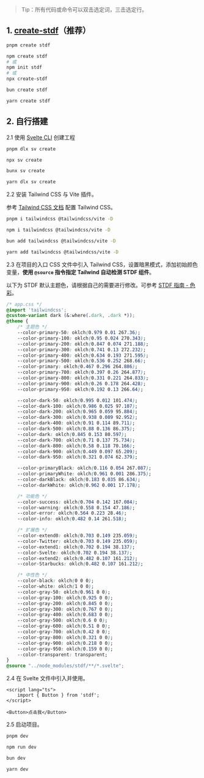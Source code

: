 
> Tip：所有代码或命令可以双击选定词，三击选定行。

## 1. [create-stdf](https://www.npmjs.com/package/create-stdf)（推荐）

<!-- :::code-groups -->
<!-- pnpm -->
```sh
pnpm create stdf
```
<!-- :: -->
<!-- npm -->
```sh
npm create stdf
# 或
npm init stdf
# 或
npx create-stdf
```
<!-- :: -->
<!-- bun -->
```sh
bun create stdf
```
<!-- :: -->
<!-- yarn -->
```sh
yarn create stdf
```
<!-- ::: -->

## 2. 自行搭建

2.1 使用 [Svelte CLI](https://svelte.dev/docs/cli/sv-create) 创建工程

<!-- :::code-groups -->
<!-- pnpm -->
```sh
pnpm dlx sv create
```
<!-- :: -->
<!-- npm -->
```sh
npx sv create
```
<!-- :: -->
<!-- bun -->
```sh
bunx sv create
```
<!-- :: -->
<!-- yarn -->
```sh
yarn dlx sv create
```
<!-- ::: -->

2.2 安装 Tailwind CSS 与 Vite 插件。

参考 [Tailwind CSS 文档](https://tailwindcss.com/docs/guides/vite#svelte) 配置 Tailwind CSS。

<!-- :::code-groups -->
<!-- pnpm -->
```sh
pnpm i tailwindcss @tailwindcss/vite -D
```
<!-- :: -->
<!-- npm -->
```sh
npm i tailwindcss @tailwindcss/vite -D
```
<!-- :: -->
<!-- bun -->
```sh
bun add tailwindcss @tailwindcss/vite -D
```
<!-- :: -->
<!-- yarn -->
```sh
yarn add tailwindcss @tailwindcss/vite -D
```
<!-- ::: -->

2.3 在项目的入口 CSS 文件中引入 Tailwind CSS，设置暗黑模式，添加初始颜色变量，**使用 `@source` 指令指定 Tailwind 自动检测 STDF 组件**。

以下为 STDF 默认主题色，请根据自己的需要进行修改。可参考 [STDF 指南 - 色彩](/guide/color)。

```css
/* app.css */
@import 'tailwindcss';
@custom-variant dark (&:where(.dark, .dark *));
@theme {
	/* 主题色 */
	--color-primary-50: oklch(0.979 0.01 267.36);
	--color-primary-100: oklch(0.95 0.024 270.343);
	--color-primary-200: oklch(0.847 0.074 271.188);
	--color-primary-300: oklch(0.741 0.13 272.232);
	--color-primary-400: oklch(0.634 0.193 271.595);
	--color-primary-500: oklch(0.536 0.252 268.66);
	--color-primary: oklch(0.467 0.296 264.886);
	--color-primary-700: oklch(0.397 0.26 264.877);
	--color-primary-800: oklch(0.331 0.221 264.833);
	--color-primary-900: oklch(0.26 0.178 264.428);
	--color-primary-950: oklch(0.192 0.13 266.64);

	--color-dark-50: oklch(0.995 0.012 101.474);
	--color-dark-100: oklch(0.986 0.025 97.107);
	--color-dark-200: oklch(0.965 0.059 95.884);
	--color-dark-300: oklch(0.938 0.089 92.952);
	--color-dark-400: oklch(0.91 0.114 89.711);
	--color-dark-500: oklch(0.88 0.136 86.375);
	--color-dark: oklch(0.845 0.153 80.597);
	--color-dark-700: oklch(0.71 0.137 75.734);
	--color-dark-800: oklch(0.58 0.118 70.166);
	--color-dark-900: oklch(0.449 0.097 65.209);
	--color-dark-950: oklch(0.321 0.074 62.379);

	--color-primaryBlack: oklch(0.116 0.054 267.087);
	--color-primaryWhite: oklch(0.961 0.001 286.375);
	--color-darkBlack: oklch(0.183 0.035 86.634);
	--color-darkWhite: oklch(0.962 0.001 17.178);

	/* 功能色 */
	--color-success: oklch(0.704 0.142 167.084);
	--color-warning: oklch(0.558 0.154 47.186);
	--color-error: oklch(0.564 0.223 28.46);
	--color-info: oklch(0.482 0.14 261.518);

	/* 扩展色 */
	--color-extend0: oklch(0.703 0.149 235.059);
	--color-Twitter: oklch(0.703 0.149 235.059);
	--color-extend1: oklch(0.702 0.194 38.137);
	--color-Svelte: oklch(0.702 0.194 38.137);
	--color-extend2: oklch(0.482 0.107 161.212);
	--color-Starbucks: oklch(0.482 0.107 161.212);

	/* 中性色 */
	--color-black: oklch(0 0 0);
	--color-white: oklch(1 0 0);
	--color-gray-50: oklch(0.961 0 0);
	--color-gray-100: oklch(0.925 0 0);
	--color-gray-200: oklch(0.845 0 0);
	--color-gray-300: oklch(0.767 0 0);
	--color-gray-400: oklch(0.683 0 0);
	--color-gray-500: oklch(0.6 0 0);
	--color-gray-600: oklch(0.51 0 0);
	--color-gray-700: oklch(0.42 0 0);
	--color-gray-800: oklch(0.321 0 0);
	--color-gray-900: oklch(0.218 0 0);
	--color-gray-950: oklch(0.159 0 0);
	--color-transparent: transparent;
}
@source "../node_modules/stdf/**/*.svelte";
```

2.4 在 Svelte 文件中引入并使用。

```svelte
<script lang="ts">
	import { Button } from 'stdf';
</script>

<Button>点击我</Button>
```

2.5 启动项目。

<!-- :::code-groups -->
<!-- pnpm -->
```sh
pnpm dev
```
<!-- :: -->
<!-- npm -->
```sh
npm run dev
```
<!-- :: -->
<!-- bun -->
```sh
bun dev
```
<!-- :: -->
<!-- yarn -->
```sh
yarn dev
```
<!-- ::: -->